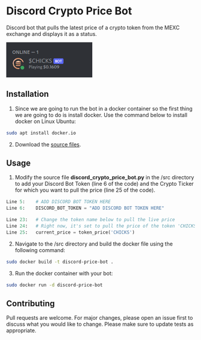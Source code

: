 # Discord Crypto Price Bot

Discord bot that pulls the latest price of a crypto token from the MEXC exchange and displays it as a status.

![alt text](https://github.com/vmpyre/discord-crypto-price-bot/blob/main/bot_status.PNG)
## Installation

1. Since we are going to run the bot in a docker container so the first thing we are going to do is install docker.
Use the command below to install docker on Linux Ubuntu:

```bash
sudo apt install docker.io
```
2. Download the [source files](https://github.com/vmpyre/crypto-price-bot.git).


## Usage

1. Modify the source file **discord_crypto_price_bot.py** in the /src directory to add your Discord Bot Token (line 6 of the code) and the Crypto Ticker for which you want to pull the price (line 25 of the code).

```python
Line 5:    # ADD DISCORD BOT TOKEN HERE
Line 6:    DISCORD_BOT_TOKEN = "ADD DISCORD BOT TOKEN HERE"
```
```python
Line 23:   # Change the token name below to pull the live price
Line 24:   # Right now, it's set to pull the price of the token 'CHICKS'
Line 25:   current_price = token_price('CHICKS')
```

2. Navigate to the /src directory and build the docker file using the following command:
```bash
sudo docker build -t discord-price-bot .
```

3. Run the docker container with your bot:
```bash
sudo docker run -d discord-price-bot
```


## Contributing
Pull requests are welcome. For major changes, please open an issue first to discuss what you would like to change. Please make sure to update tests as appropriate.
